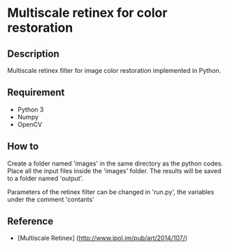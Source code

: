 # Multiscale retinex for color restoration

## Description
Multiscale retinex filter for image color restoration implemented in Python.

## Requirement
* Python 3
* Numpy
* OpenCV

## How to
Create a folder named 'images' in the same directory as the python codes. Place all the input files inside the 'images' folder. The results will be saved to a folder named 'output'.

Parameters of the retinex filter can be changed in 'run.py', the variables under the comment 'contants'

## Reference
* [Multiscale Retinex] (http://www.ipol.im/pub/art/2014/107/)